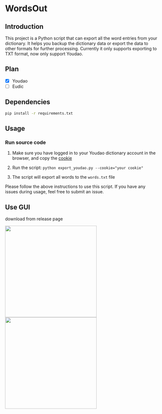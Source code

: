 # WordsOut

## Introduction

This project is a Python script that can export all the word entries from your dictionary. It helps you backup the dictionary data or export the data to other formats for further processing. Currently it only supports exporting to TXT format, now only support Youdao.

## Plan

- [x] Youdao
- [ ] Eudic

## Dependencies

```bash
pip install -r requirements.txt
```

## Usage 

### Run source code

1. Make sure you have logged in to your Youdao dictionary account in the browser, and copy the [cookie](./screens/cookie.png)

2. Run the script: `python export_youdao.py --cookie="your cookie"` 

3. The script will export all words to the `words.txt` file

Please follow the above instructions to use this script. If you have any issues during usage, feel free to submit an issue.

## Use GUI

download from release page

<image src="./screens/app-screen-shot.png" width="300"/><image src="./screens/app-screen-shot1.png" width="300"/>
